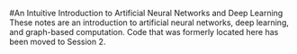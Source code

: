 #An Intuitive Introduction to Artificial Neural Networks and Deep Learning
These notes are an introduction to artificial neural networks, deep learning, and graph-based computation.  Code that was formerly located here has been moved to Session 2.